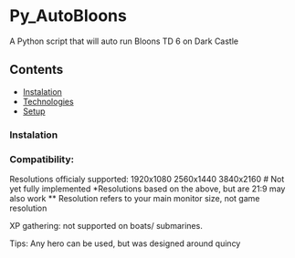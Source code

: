 # Py_AutoBloons
A Python script that will auto run Bloons TD 6 on Dark Castle

## Contents
* [Instalation](#Instalation)
* [Technologies](#technologies)
* [Setup](#setup)

### Instalation



### Compatibility:
Resolutions officialy supported:
1920x1080
2560x1440
3840x2160 # Not yet fully implemented
*Resolutions based on the above, but are 21:9 may also work
** Resolution refers to your main monitor size, not game resolution


XP gathering:
not supported on boats/ submarines.



Tips:
Any hero can be used, but was designed around quincy


